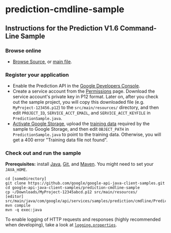 # prediction-cmdline-sample

## Instructions for the Prediction V1.6 Command-Line Sample

### Browse online

- [Browse Source](https://github.com/google/google-api-java-client-samples/tree/master/prediction-cmdline-sample),
  or [main file](https://github.com/google/google-api-java-client-samples/blob/master/prediction-cmdline-sample/src/main/java/com/google/api/services/samples/prediction/cmdline/PredictionSample.java).

### Register your application

- Enable the Prediction API in the [Google Developers Console](https://console.developers.google.com/projectselector/apis/api/prediction/overview).
- Create a service account from the [Permissions](https://console.developers.google.com/permissions/serviceaccounts)
  page. Download the service account's private key in P12 format. Later on,
  after you check out the sample project, you will copy this downloaded file
  (e.g. `MyProject-123456.p12`) to the `src/main/resources/` directory, and then
  edit `PROJECT_ID`, `SERVICE_ACCT_EMAIL`, and `SERVICE_ACCT_KEYFILE` in
  `PredictionSample.java`.
- [Activate Google Storage](http://code.google.com/apis/storage/docs/signup.html),
  upload the [training data](http://code.google.com/apis/predict/docs/language_id.txt)
  required by the sample to Google Storage, and then edit `OBJECT_PATH` in
  `PredictionSample.java` to point to the training data. Otherwise, you will get
  a 400 error "Training data file not found".

### Check out and run the sample

**Prerequisites:** install [Java](http://java.com), [Git](https://git-scm.com/),
and [Maven](http://maven.apache.org/download.html). You might need to set your
`JAVA_HOME`.

    cd [someDirectory]
    git clone https://github.com/google/google-api-java-client-samples.git
    cd google-api-java-client-samples/prediction-cmdline-sample
    cp ~/Downloads/MyProject-12345abcd.p12 src/main/resources/
    [editor] src/main/java/com/google/api/services/samples/prediction/cmdline/PredictionSample.java
    mvn compile
    mvn -q exec:java

To enable logging of HTTP requests and responses (highly recommended when
developing), take a look at [`logging.properties`](logging.properties).
